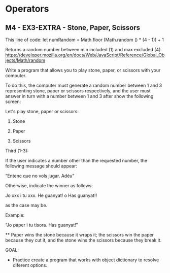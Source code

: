 # Operators

## M4 - EX3-EXTRA - Stone, Paper, Scissors

This line of code:
   let numRandom = Math.floor (Math.random () * (4 - 1)) + 1

Returns a random number between min included (1) and max excluded (4).
https://developer.mozilla.org/en/docs/Web/JavaScript/Reference/Global_Objects/Math/random

Write a program that allows you to play stone, paper, or scissors with your computer.

To do this, the computer must generate a random number between 1 and 3 representing stone, paper or scissors respectively, and the user must answer in turn with a number between 1 and 3 after show the following screen:

Let's play stone, paper or scissors:

1. Stone

2. Paper

3. Scissors

Third (1-3):


If the user indicates a number other than the requested number, the following message should appear:

“Entenc que no vols jugar. Adéu"

Otherwise, indicate the winner as follows:

Jo xxx i tu xxx. He guanyat! o Has guanyat!!

as the case may be.

Example:

“Jo paper i tu tisora. Has guanyat!”


** Paper wins the stone because it wraps it; the scissors win the paper because they cut it, and the stone wins the scissors because they break it.

GOAL:

- Practice create a program that works with object dictionary to resolve diferent options.
